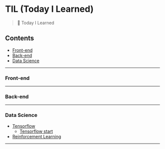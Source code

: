 # TIL (Today I Learned)
> 📝 Today I Learned

## Contents
- [Front-end](#front-end)
- [Back-end](#back-end)
- [Data Science](#data-science)

<hr />

### Front-end

<hr />

### Back-end

<hr />

### Data Science
 - [Tensorflow](https://github.com/chosh31/TIL/tree/master/data-science/tensorflow)
   - [Tensorflow start](https://github.com/chosh31/TIL/tree/master/data-science/tensorflow)
 - [Reinforcement Learning](https://github.com/chosh31/TIL/tree/master/data-science/rl)

<hr />
